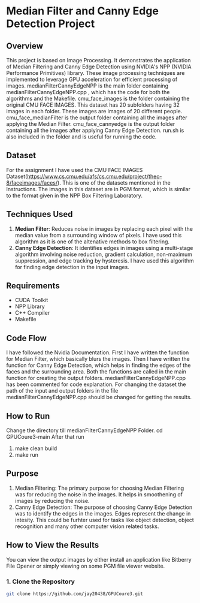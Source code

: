 # Median Filter and Canny Edge Detection Project

## Overview

This project is based on Image Processing. It demonstrates the application of Median Filtering and Canny Edge Detection using NVIDIA's NPP (NVIDIA Performance Primitives) library. These image processing techniques are implemented to leverage GPU acceleration for efficient processing of images.
medianFilterCannyEdgeNPP is the main folder containing medianFilterCannyEdgeNPP.cpp , which has the code for both the algorithms and the Makefile.
cmu_face_images is the folder containing the original CMU FACE IMAGES. This dataset has 20 subfolders having 32 images in each folder. These images are images of 20 different people.
cmu_face_medianFilter is the output folder containing all the images after applying the Median Filter.
cmu_face_cannyedge is the output folder containing all the images after applying Canny Edge Detection.
run.sh is also included in the folder and is useful for running the code.

## Dataset
For the assignment I have used the CMU FACE IMAGES Dataset(https://www.cs.cmu.edu/afs/cs.cmu.edu/project/theo-8/faceimages/faces/). This is one of the datasets mentioned in the Instructions. The images in this dataset are in PGM format, which is similar to the format given in the NPP Box Filtering Laboratory.
## Techniques Used

1. **Median Filter**: Reduces noise in images by replacing each pixel with the median value from a surrounding window of pixels. I have used this algorithm as it is one of the altenative methods to box filtering.
2. **Canny Edge Detection**: It identifies edges in images using a multi-stage algorithm involving noise reduction, gradient calculation, non-maximum suppression, and edge tracking by hysteresis. I have used this algorithm for finding edge detection in the input images.

## Requirements

- CUDA Toolkit
- NPP Library
- C++ Compiler
- Makefile

## Code Flow
I have followed the Nvidia Documentation.
First I have written the function for Median Filter, which basically blurs the images.
Then I have written the function for Canny Edge Detection, which helps in finding the edges of the faces and the surrounding area.
Both the functions are called in the main function for creating the output folders.
medianFilterCannyEdgeNPP.cpp has been commented for code explanation.
For changing the dataset the path of the input and output folders in the file medianFilterCannyEdgeNPP.cpp should be changed for getting the results.

## How to Run
Change the directory till medianFilterCannyEdgeNPP Folder.
cd GPUCoure3-main
After that run
1. make clean build
2. make run

## Purpose
1. Median Filtering:
   The primary purpose for choosing Median Filtering was for reducing the noise in the images.   It helps in smoothening of images by reducing the noise.
2. Canny Edge Detection:
   The purpose of choosing Canny Edge Detection was to identify the edges in the images. Edges represent the change in intesity. This could be furhter used for tasks like object detection, object recognition and many other computer vision related tasks.

## How to View the Results
You can view the output images by either install an application like Bitberry File Opener or simply viewing on some PGM file viewer website.
### 1. Clone the Repository

```sh
git clone https://github.com/jay20438/GPUCoure3.git
